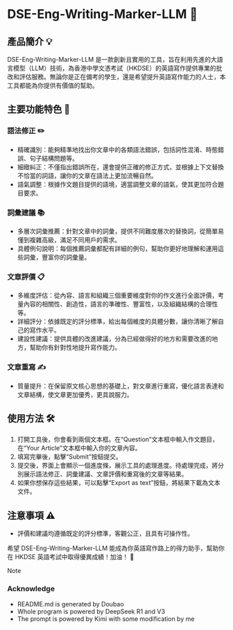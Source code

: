 # DSE-Eng-Writing-Marker-LLM 📝

## 產品簡介 💡
DSE-Eng-Writing-Marker-LLM 是一款創新且實用的工具，旨在利用先進的大語言模型（LLM）技術，為香港中學文憑考試（HKDSE）的英語寫作提供專業的批改和評估服務。無論你是正在備考的學生，還是希望提升英語寫作能力的人士，本工具都能為你提供有價值的幫助。

## 主要功能特色 🚀

### 語法修正 ✏️
- 精確識別：能夠精準地找出你文章中的各類語法錯誤，包括詞性混淆、時態錯誤、句子結構問題等。
- 細緻糾正：不僅指出錯誤所在，還會提供正確的修正方式，並根據上下文替換不恰當的詞語，讓你的文章在語法上更加流暢自然。
- 語氣調整：根據作文題目提供的語境，適當調整文章的語氣，使其更加符合題目要求。

### 詞彙建議 📚
- 多層次詞彙推薦：針對文章中的詞彙，提供不同難度層次的替換詞，從簡單易懂到複雜高級，滿足不同用戶的需求。
- 具體例句說明：每個推薦詞彙都配有詳細的例句，幫助你更好地理解和運用這些詞彙，豐富你的詞彙量。

### 文章評價 📋
- 多維度評估：從內容、語言和組織三個重要維度對你的作文進行全面評價，考量內容的相關性、創造性，語言的準確性、豐富性，以及組織結構的合理性等。
- 詳細評分：依據既定的評分標準，給出每個維度的具體分數，讓你清晰了解自己的寫作水平。
- 建設性建議：提供具體的改進建議，分為已經做得好的地方和需要改進的地方，幫助你有針對性地提升寫作能力。

### 文章重寫 ✍️
- 質量提升：在保留原文核心思想的基礎上，對文章進行重寫，優化語言表達和文章結構，使文章更加優秀，更具說服力。

## 使用方法 🛠️
1. 打開工具後，你會看到兩個文本框。在“Question”文本框中輸入作文題目，在“Your Article”文本框中輸入你的文章內容。
2. 填寫完畢後，點擊“Submit”按鈕提交。
3. 提交後，界面上會顯示一個進度條，展示工具的處理進度。待處理完成，將分別展示語法修正、詞彙建議、文章評價和重寫後的文章等結果。
4. 如果你想保存這些結果，可以點擊“Export as text”按鈕，將結果下載為文本文件。

## 注意事項 ⚠️
- 評價和建議均遵循既定的評分標準，客觀公正，且具有可操作性。

希望 DSE-Eng-Writing-Marker-LLM 能成為你英語寫作路上的得力助手，幫助你在 HKDSE 英語考試中取得優異成績！加油！ 💪

>[!NOTE]
>### Acknowledge
> - README.md is generated by Doubao 
> - Whole program is powered by DeepSeek R1 and V3
> - The prompt is powered by Kimi with some modification by me
